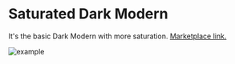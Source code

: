 # Saturated Dark Modern

It's the basic Dark Modern with more saturation.
[Marketplace link.](https://marketplace.visualstudio.com/items?itemName=chneau.saturated-dark-modern)

![example](images/example.png)
